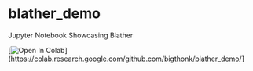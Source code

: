 # blather_demo
Jupyter Notebook Showcasing Blather

[![Open In Colab](https://colab.research.google.com/assets/colab-badge.svg)](https://colab.research.google.com/github.com/bigthonk/blather_demo/]

